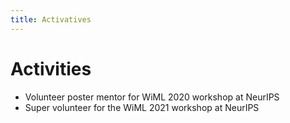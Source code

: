 ```yaml
---
title: Activatives
---
```


# Activities 

- Volunteer poster mentor for WiML 2020 workshop at NeurIPS
- Super volunteer for the WiML 2021 workshop at NeurIPS


